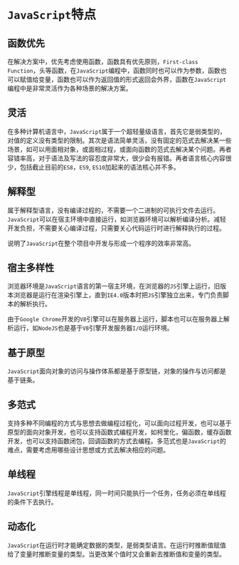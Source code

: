 # `JavaScript`特点

## 函数优先

在解决方案中，优先考虑使用函数，函数具有优先原则，`First-class Function`，头等函数，在`JavaScript`编程中，函数同时也可以作为参数，函数也可以赋值给变量，函数也可以作为返回值的形式返回会外界，函数在`JavaScript`编程中是非常灵活作为各种场景的解决方案。

## 灵活

在多种计算机语言中，`JavaScript`属于一个超轻量级语言，首先它是弱类型的，对值的定义没有类型的限制。其次是语法简单灵活，没有固定的范式去解决某一些场景，如可以用面相对象，或面相过程，或面向函数的范式去解决某个问题。再者容错率高，对于语法及写法的容忍度非常大，很少会有报错。再者语言核心内容很少，包括截止目前的`ES8`，`ES9`,	`ES10`加起来的语法核心并不多。

## 解释型

属于解释型语言，没有编译过程的，不需要一个二进制的可执行文件去运行。`JavaScript`可以在宿主环境中直接运行，如浏览器环境可以解析编译分析。减轻开发负担，不需要关心编译过程，只需要关心代码运行时进行解释执行的过程。

说明了`JavaScript`在整个项目中开发与形成一个程序的效率非常高。

## 宿主多样性

浏览器环境是`JavaScript`语言的第一宿主环境，在浏览器的`JS`引擎上运行，旧版本浏览器是运行在渲染引擎上，直到`IE4.0`版本时把`JS`引擎独立出来，专门负责脚本的解析执行。

由于`Google Chrome`开发的`V8`引擎可以在服务器上运行，脚本也可以在服务器上解析运行，如`NodeJS`也是基于`V8`引擎开发服务器`I/O`运行环境。

## 基于原型

`JavaScript`面向对象的访问与操作体系都是基于原型链，对象的操作与访问都是基于链条。

## 多范式

支持多种不同编程的方式与思想去做编程过程化，可以面向过程开发，也可以基于原型的面向对象开发，也可以支持函数式编程开发，如柯里化，偏函数，缓存函数开发，也可以支持函数闭包，回调函数的方式去编程。多范式也是`JavaScript`的难点，需要考虑用哪些设计思想或方式去解决相应的问题。

## 单线程

`JavaScript`引擎线程是单线程，同一时间只能执行一个任务，任务必须在单线程的条件下去执行。

## 动态化

`JavaScript`在运行时才能确定数据的类型，是弱类型语言。在运行时推断值赋值给了变量时推断变量的类型。当更改某个值时又会重新去推断值和变量的类型。